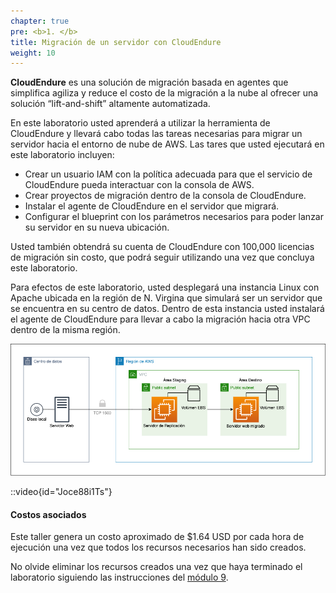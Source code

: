 ```yaml
---
chapter: true
pre: <b>1. </b>
title: Migración de un servidor con CloudEndure
weight: 10
---
```

**CloudEndure** es una solución de migración basada en agentes que simplifica agiliza y reduce el costo de la migración a la nube al ofrecer una solución “lift-and-shift” altamente automatizada.

En este laboratorio usted aprenderá a utilizar la herramienta de CloudEndure y llevará cabo todas las tareas necesarias para migrar un servidor hacia el entorno de nube de AWS. Las tares que usted ejecutará en este laboratorio incluyen:

- Crear un usuario IAM con la política adecuada para que el servicio de CloudEndure pueda interactuar con la consola de AWS.
- Crear proyectos de migración dentro de la consola de CloudEndure.
- Instalar el agente de CloudEndure en el servidor que migrará.
- Configurar el blueprint con los parámetros necesarios para poder lanzar su servidor en su nueva ubicación.

Usted también obtendrá su cuenta de CloudEndure con 100,000 licencias de migración sin costo, que podrá seguir utilizando una vez que concluya este laboratorio.

Para efectos de este laboratorio, usted desplegará una instancia Linux con Apache ubicada en la región de N. Virgina que simulará ser un servidor que se encuentra en su centro de datos.
Dentro de esta instancia usted instalará el agente de CloudEndure para llevar a cabo la migración hacia otra VPC dentro de la misma región.

![Architecture Diagram](/static/images/ce/diagrama.png)

::video{id="Joce88i1Ts"}

#### Costos asociados

Este taller genera un costo aproximado de $1.64 USD por cada hora de ejecución una vez que todos los recursos necesarios han sido creados.

No olvide eliminar los recursos creados una vez que haya terminado el laboratorio siguiendo las instrucciones del [módulo 9](/10_cloudendure/90_eliminar).